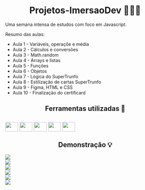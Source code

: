<h1 align="center"> Projetos-ImersaoDev 👩🏾‍💻 </h1>

Uma semana intensa de estudos com foco em Javascript.

Resumo das aulas:
* Aula 1 - Variáveis, operaçõe e média
* Aula 2 - Cálculos e conversões
* Aula 3 - Math.random
* Aula 4 - Arrays e listas
* Aula 5 - Funções
* Aula 6 - Objetos
* Aula 7 - Lógica do SuperTrunfo
* Aula 8 - Estilização de cartas SuperTrunfo
* Aula 9 - Figma, HTML e CSS
* Aula 10 - Finalização do certificard

<h2 align="center"> Ferramentas utilizadas 🤖 <h2>

<div style="display: inline_block">
  <img align="center" height="30" width="40" src="https://cdn.jsdelivr.net/gh/devicons/devicon/icons/css3/css3-original.svg" />
  <img align="center" height="30" width="40" src="https://cdn.jsdelivr.net/gh/devicons/devicon/icons/html5/html5-original.svg" />          
  <img align="center" height="30" width="40" src="https://cdn.jsdelivr.net/gh/devicons/devicon/icons/javascript/javascript-original.svg" />
  <img align="center" height="30" width="40" src="https://cdn.jsdelivr.net/gh/devicons/devicon/icons/codepen/codepen-plain.svg" />
  <img align="center" height="30" width="40" src="https://cdn.jsdelivr.net/gh/devicons/devicon/icons/vscode/vscode-original.svg" />       
</div>
          
<h2 align="center"> Demonstração 💡</h2>
<img src="https://user-images.githubusercontent.com/108831538/191872808-91ae8ea6-974a-420a-9b74-0ef7a631d283.jpg"><br>
<img src="https://user-images.githubusercontent.com/108831538/191873174-b255b8ee-3fcd-4127-93c1-f85fdd7b6935.jpg"><br>
<img src="https://user-images.githubusercontent.com/108831538/191873279-28819151-deeb-42ce-b4bc-9a71e0eb4502.jpg"><br>
<img src="https://user-images.githubusercontent.com/108831538/191873285-d19cf7f4-b280-4b30-9f61-e035e354009c.jpg"><br>
<img src="https://user-images.githubusercontent.com/108831538/191873286-ee50436d-3e28-4619-8631-e43a6c2bcc25.png"><br>
<img src="https://user-images.githubusercontent.com/108831538/191873612-69dc0de0-322f-4fe0-95be-093cae584a9b.png">
